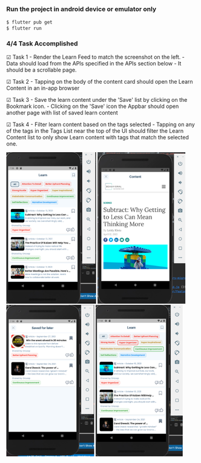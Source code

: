 ### Run the project in android device or emulator only
```
$ flutter pub get
$ flutter run
```
### 4/4 Task Accomplished
&#9745; Task 1 - Render the Learn Feed to match the screenshot on the left. -
Data should load from the APIs specified in the APIs section
below - It should be a scrollable page.

&#9745; Task 2 - Tapping on the body of the content card should open the Learn
Content in an in-app browser

&#9745; Task 3 - Save the learn content under the 'Save' list by clicking on the
Bookmark icon. - Clicking on the 'Save' icon the Appbar should
open another page with list of saved learn content

&#9745; Task 4 - Filter learn content based on the tags selected - Tapping on
any of the tags in the Tags List near the top of the UI should filter
the Learn Content list to only show Learn content with tags that
match the selected one.


<img src="task1.png" height="400">
<img src="task2.png" height="400">
<img src="task3.png" height="400">
<img src="task4.png" height="400">


